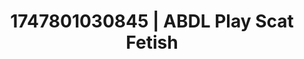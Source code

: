 ---
categories:
- Full-body chills
- Romantasy erotica
- Erotic silhouette
- Kinky fairytales
- Eclectic erotica
image: /assets/images/1747801030845.jpg
layout: post
seo:
  description: Featured content with premium Scat Fetish, ABDL Play. HD images available.
  keywords: Scat Fetish, ABDL Play
  og_image: /assets/images/1747801030845.jpg
  schema_type: VisualArtwork
tags:
- ABDL Play
- '#1747801030845'
- Scat Fetish
title: 1747801030845 | ABDL Play Scat Fetish
---